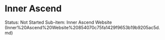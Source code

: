 # Inner Ascend

Status: Not Started
Sub-item: Inner Ascend Website (Inner%20Ascend%20Website%20854070c75fa1429f9653b19b9205ac5d.md)